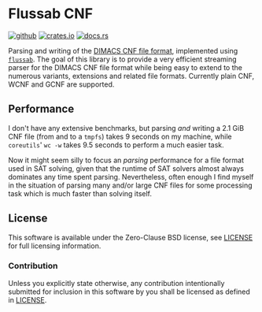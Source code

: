 # Flussab CNF

[![github][github-badge]][github]
[![crates.io][crate-badge]][crate]
[![docs.rs][docs-badge]][docs]

Parsing and writing of the [DIMACS CNF file format][dimacs-cnf], implemented
using [`flussab`][flussab]. The goal of this library is to provide a very
efficient streaming parser for the DIMACS CNF file format while being easy to
extend to the numerous variants, extensions and related file formats. Currently
plain CNF, WCNF and GCNF are supported.

## Performance

I don't have any extensive benchmarks, but parsing _and_ writing a 2.1 GiB CNF
file (from and to a `tmpfs`) takes 9 seconds on my machine, while `coreutils`'
`wc -w` takes 9.5 seconds to perform a much easier task.

Now it might seem silly to focus an _parsing_ performance for a file format
used in SAT solving, given that the runtime of SAT solvers almost always
dominates any time spent parsing. Nevertheless, often enough I find myself in
the situation of parsing many and/or large CNF files for some processing task
which is much faster than solving itself.

[dimacs-cnf]:http://www.satcompetition.org/2009/format-benchmarks2009.html
[flussab]:https://crates.io/crates/flussab

## License

This software is available under the Zero-Clause BSD license, see
[LICENSE](LICENSE) for full licensing information.

### Contribution

Unless you explicitly state otherwise, any contribution intentionally submitted
for inclusion in this software by you shall be licensed as defined in
[LICENSE](LICENSE).

[github]:https://github.com/jix/flussab
[crate]:https://crates.io/crates/flussab-cnf
[docs]:https://docs.rs/flussab-cnf/*/flussab_cnf

[github-badge]: https://img.shields.io/badge/github-jix/flussab-blueviolet?style=flat-square
[crate-badge]: https://img.shields.io/crates/v/flussab-cnf?style=flat-square
[docs-badge]: https://img.shields.io/badge/docs.rs-flussab_cnf-informational?style=flat-square
